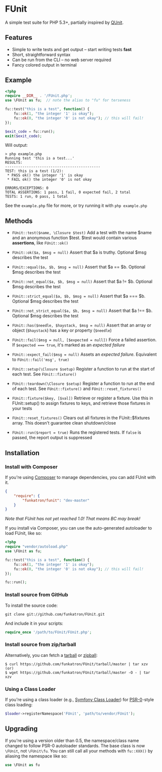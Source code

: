 # FUnit

A simple test suite for PHP 5.3+, partially inspired by [QUnit](http://docs.jquery.com/QUnit).

## Features

* Simple to write tests and get output – start writing tests **fast**
* Short, straightforward syntax
* Can be run from the CLI – no web server required
* Fancy colored output in terminal

## Example

``` php
<?php
require __DIR__ . '/FUnit.php';
use \FUnit as fu;  // note the alias to "fu" for terseness

fu::test("this is a test", function() {
	fu::ok(1, "the integer '1' is okay");
	fu::ok(0, "the integer '0' is not okay"); // this will fail!
});

$exit_code = fu::run();
exit($exit_code);
```

Will output:

	> php example.php
    Running test 'this is a test...'
	RESULTS:
	--------------------------------------------
	TEST: this is a test (1/2):
	 * PASS ok() the integer '1' is okay
	 * FAIL ok() the integer '0' is not okay

	ERRORS/EXCEPTIONS: 0
	TOTAL ASSERTIONS: 1 pass, 1 fail, 0 expected fail, 2 total
	TESTS: 1 run, 0 pass, 1 total

See the `example.php` file for more, or try running it with `php example.php`


## Methods

* `FUnit::test($name, \Closure $test)`
  Add a test with the name $name and an anonymous function $test. $test would contain various **assertions**, like `FUnit::ok()`

* `FUnit::ok($a, $msg = null)`
  Assert that $a is truthy. Optional $msg describes the test

* `FUnit::equal($a, $b, $msg = null)`
  Assert that $a == $b. Optional $msg describes the test

* `FUnit::not_equal($a, $b, $msg = null)`
  Assert that $a != $b. Optional $msg describes the test

* `FUnit::strict_equal($a, $b, $msg = null)`
  Assert that $a === $b. Optional $msg describes the test

* `FUnit::not_strict_equal($a, $b, $msg = null)`
  Assert that $a !== $b. Optional $msg describes the test

* `FUnit::has($needle, $haystack, $msg = null)`
  Assert that an array or object (`$haystack`) has a key or property (`$needle`)

* `FUnit::fail($msg = null, [$expected = null])`
  Force a failed assertion. If `$expected === true`, it's marked as an *expected failure*

* `FUnit::expect_fail($msg = null)`
  Assets an *expected failure.* Equivalent to `FUnit::fail('msg', true)`

* `FUnit::setup(\Closure $setup)`
  Register a function to run at the start of each test. See `FUnit::fixture()`

* `FUnit::teardown(\Closure $setup)`
  Register a function to run at the end of each test. See `FUnit::fixture()` and `FUnit::reset_fixtures()`

* `FUnit::fixture($key, [$val])`
  Retrieve or register a fixture. Use this in FUnit::setup() to assign fixtures to keys, and retrieve those fixtures in your tests

* `FUnit::reset_fixtures()`
  Clears out all fixtures in the FUnit::$fixtures array. This doesn't guarantee clean shutdown/close

* `FUnit::run($report = true)`
  Runs the registered tests. If `false` is passed, the report output is suppressed


## Installation
### Install with Composer
If you're using [Composer](https://github.com/composer/composer) to manage dependencies, you can add FUnit with it.

``` json
{
	"require": {
		"funkatron/funit": "dev-master"
	}
}
```

*Note that FUnit has not yet reached 1.0! That means BC may break!*

If you install via Composer, you can use the auto-generated autoloader to load FUnit, like so:

``` php
<?php
require "vendor/autoload.php"
use \FUnit as fu;

fu::test("this is a test", function() {
    fu::ok(1, "the integer '1' is okay");
    fu::ok(0, "the integer '0' is not okay"); // this will fail!
});

fu::run();
```

### Install source from GitHub
To install the source code:

	git clone git://github.com/funkatron/FUnit.git

And include it in your scripts:

``` php
require_once '/path/to/FUnit/FUnit.php';
```

### Install source from zip/tarball
Alternatively, you can fetch a [tarball](https://github.com/funkatron/FUnit/tarball/master) or [zipball](https://github.com/funkatron/FUnit/zipball/master):

    $ curl https://github.com/funkatron/FUnit/tarball/master | tar xzv
    (or)
    $ wget https://github.com/funkatron/FUnit/tarball/master -O - | tar xzv

### Using a Class Loader
If you're using a class loader (e.g., [Symfony Class Loader](https://github.com/symfony/ClassLoader)) for [PSR-0](https://github.com/php-fig/fig-standards/blob/master/accepted/PSR-0.md)-style class loading:

``` php
$loader->registerNamespace('FUnit', 'path/to/vendor/FUnit');
```

## Upgrading

If you're using a version older than 0.5, the namespace/class name changed to follow PSR-0 autoloader standards. The base class is now `\FUnit`, not `\FUnit\fu`. You can still call all your methods with `fu::XXX()` by aliasing the namespace like so:
``` php
use \FUnit as fu
```

